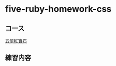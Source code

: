 <h1>five-ruby-homework-css</h1>
<h2>コース</h2>
<a href="https://campus.5xruby.tw/courses/489534/lectures/9337089">五倍紅寶石</a>
<h2>練習内容</h2>
<p></p>
